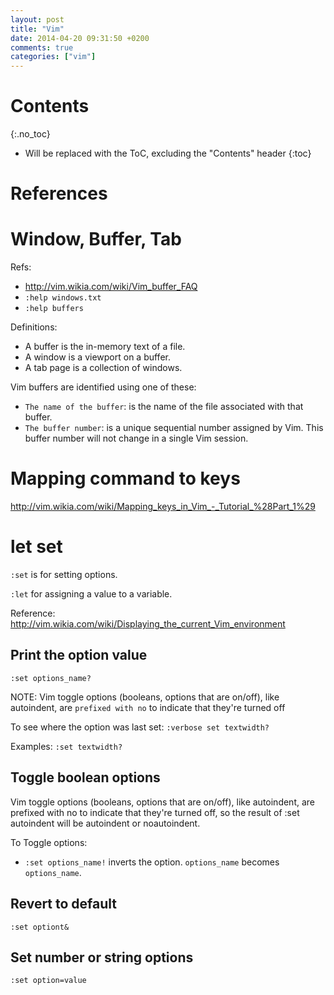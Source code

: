 ```yaml
---
layout: post
title: "Vim"
date: 2014-04-20 09:31:50 +0200
comments: true
categories: ["vim"]
---
```


# Contents
{:.no_toc}

* Will be replaced with the ToC, excluding the "Contents" header
{:toc}

# References



# Window, Buffer, Tab

Refs:

* http://vim.wikia.com/wiki/Vim_buffer_FAQ
* `:help windows.txt`
* `:help buffers` 

Definitions:

* A buffer is the in-memory text of a file.
* A window is a viewport on a buffer.
* A tab page is a collection of windows.

Vim buffers are identified using one of these:

* `The name of the buffer`:  is the name of the file associated with that buffer.
* `The buffer number`:  is a unique sequential number assigned by Vim. This buffer number will not change in a single Vim session.


# Mapping command to keys

http://vim.wikia.com/wiki/Mapping_keys_in_Vim_-_Tutorial_%28Part_1%29



# let set

`:set` is for setting options.

`:let` for assigning a value to a variable.

Reference: http://vim.wikia.com/wiki/Displaying_the_current_Vim_environment


## Print the option value

`:set options_name?`

NOTE: Vim toggle options (booleans, options that are on/off), like
autoindent, are `prefixed with no` to indicate that they're turned off

To see where the option was last set: `:verbose set textwidth?` 



Examples: `:set textwidth?`

## Toggle boolean options

Vim toggle options (booleans, options that are on/off), like autoindent, are prefixed with no to indicate that they're turned off, so the result of :set autoindent will be autoindent or noautoindent.

To Toggle options:

* `:set options_name!` inverts the option. `options_name` becomes `options_name`.


## Revert to default

`:set optiont&`


## Set number or string options

`:set option=value`
